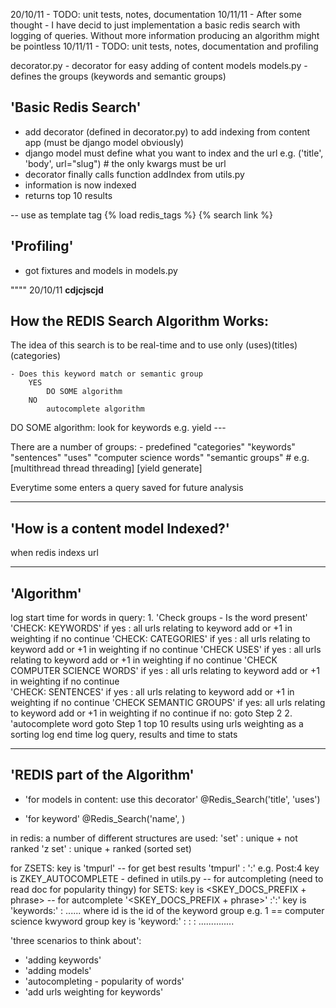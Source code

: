 20/10/11 - TODO: unit tests, notes, documentation
10/11/11 - After some thought - I have decid to just implementation a basic redis search with logging of queries. 
           Without more information producing an algorithm might be pointless
10/11/11 - TODO: unit tests, notes, documentation and profiling

decorator.py - decorator for easy adding of content models
models.py - defines the groups (keywords and semantic groups)



'Basic Redis Search'
----------------------------------
 - add decorator (defined in decorator.py) to add indexing from content app (must be django model obviously)
 - django model must define what you want to index and the url e.g. ('title', 'body', url="slug")  # the only kwargs must be url 
 - decorator finally calls function addIndex from utils.py 
 - information is now indexed 
 - returns top 10 results
 
 
 -- use as template tag   {% load redis_tags %} {% search link %}
 
 'Profiling'
 -----------------------------------
- got fixtures and models in models.py






























""""
20/10/11
**cdjcjscjd**

How the REDIS Search Algorithm Works:
-------------------------------------------------------------------------------
 The idea of this search is to be real-time and to use only 
 (uses)(titles)(categories)


 	- Does this keyword match or semantic group
		YES
			DO SOME algorithm
		NO
			autocomplete algorithm
			
			
			
			
			
DO SOME algorithm:
	look for keywords
	e.g. yield   --- 
	
	
There are a number of groups: - predefined
"categories"
"keywords"
"sentences"
"uses"
"computer science words"
"semantic groups"  # e.g. [multithread thread threading] [yield generate]
	

Everytime some enters a query saved for future analysis



-------------------------------------------------------------------------------
'How is a content model Indexed?'
-------------------------------------------------------------------------------
when redis indexs 
url




-------------------------------------------------------------------------------
'Algorithm'
-------------------------------------------------------------------------------
log start time
for words in query:
    1. 'Check groups - Is the word present' 
        'CHECK: KEYWORDS'
            if yes : all urls relating to keyword add or +1 in weighting
            if no continue
        'CHECK: CATEGORIES'
            if yes : all urls relating to keyword add or +1 in weighting
            if no continue
        'CHECK USES'
            if yes : all urls relating to keyword add or +1 in weighting
            if no continue
        'CHECK COMPUTER SCIENCE WORDS'
            if yes : all urls relating to keyword add or +1 in weighting
            if no continue                
        'CHECK: SENTENCES'
            if yes : all urls relating to keyword add or +1 in weighting
            if no continue
        'CHECK SEMANTIC GROUPS'
            if yes: all urls relating to keyword add or +1 in weighting
            if no continue
        if no: goto Step 2
    2. 'autocomplete word
       goto Step 1
top 10 results using urls weighting as a sorting 
log end time
log query, results and time to stats 

-------------------------------------------------------------------------------
'REDIS part of the Algorithm'
-------------------------------------------------------------------------------
- 'for models in content: use this decorator'
@Redis_Search('title', 'uses')

- 'for keyword'
@Redis_Search('name', )


 in redis:
a number of different structures are used:
'set' : unique + not ranked
'z set' : unique + ranked (sorted set) 

for ZSETS:
key is 'tmpurl' -- for get best results       'tmpurl' :   '<model>:<id>'    e.g. Post:4
key is ZKEY_AUTOCOMPLETE - defined in utils.py    -- for autcompleting  (need to read doc for popularity thingy)
for SETS:
key is <SKEY_DOCS_PREFIX + phrase> -- for autcomplete   '<SKEY_DOCS_PREFIX + phrase>' :'<model>:<id>'
key is 'keywords:<id>'  :  <word> <word> ......      where id is the id of the keyword group e.g. 1 == computer science kwyword group
key is 'keyword:<word>' : <model>:<id> <model>:<id> ..............


'three scenarios to think about':
- 'adding keywords' 
- 'adding models'
- 'autocompleting - popularity of words'
- 'add urls weighting for keywords'







